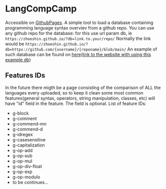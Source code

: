 # LangCompCamp
Accessible on [GithubPages](https://zhoeshin.github.io/).
A simple tool to load a database containing programming language syntax overviev from a github repo.
You can use any github repo for the database: for this use url param db, ie `https://zhoeshin.github.io/?db=link.to.your/repo/`
Normally the link would be `https://zhoeshin.github.io/?db=https://github.com/{username}/{reponame}/blob/main/`
An example of such database can be found on [here](https://github.com/zHoeshin/langcompcampdbexample)([link to the website with using this example db](https://zhoeshin.github.io/LangCompCamp/?db=https%3A%2F%2Fraw.githubusercontent.com%2FzHoeshin%2Flangcompcampdbexample%2Frefs%2Fheads%2Fmain%2F))

## Features IDs
In the future there migth be a page consisting of the comparison of ALL the languages every uploaded, so to keep it clean some most common features(general syntax, operators, string manipulation, classes, etc) will have "id" field in the feature. The field is optional.
List of feature IDs:
- g-block
- g-comment
- g-commend-mn
- g-commend-d
- g-idregex
- g-casesensitive
- g-capitalization
- g-op-add
- g-op-sub
- g-op-mul
- g-op-div-float
- g-op-exp
- g-op-modulo
- to be continues...
